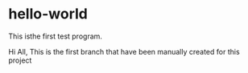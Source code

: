 # hello-world
This isthe first test program.

Hi All,
This is the first branch that have been manually created for this project
